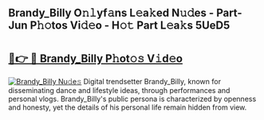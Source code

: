 ## Brandy_Billy O𝚗𝚕yf𝚊ns L𝚎a𝚔ed N𝚞𝚍es - Part-Jun P𝚑𝚘tos Vi𝚍𝚎o - H𝚘𝚝 Part L𝚎a𝚔s 5UeD5

# <h2><a href="http://kfesabt.oniu.top/?m=Brandy_Billy">🔗👉 🔴 Brandy_Billy P𝚑ot𝚘𝚜 V𝚒d𝚎o</a></h2>

[![Brandy_Billy Nu𝚍e𝚜](https://i.imgur.com/0qMVB7G.gif)](http://kfesabt.oniu.top/?m=Brandy_Billy)
Digital trendsetter Brandy_Billy, known for disseminating dance and lifestyle ideas, through performances and personal vlogs. Brandy_Billy's public persona is characterized by openness and honesty, yet the details of his personal life remain hidden from view.  
